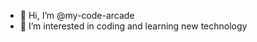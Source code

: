 - 👋 Hi, I’m @my-code-arcade
- 👀 I’m interested in coding and learning new technology


<!---
my-code-arcade/my-code-arcade is a ✨ special ✨ repository because its `README.md` (this file) appears on your GitHub profile.
You can click the Preview link to take a look at your changes.
--->
